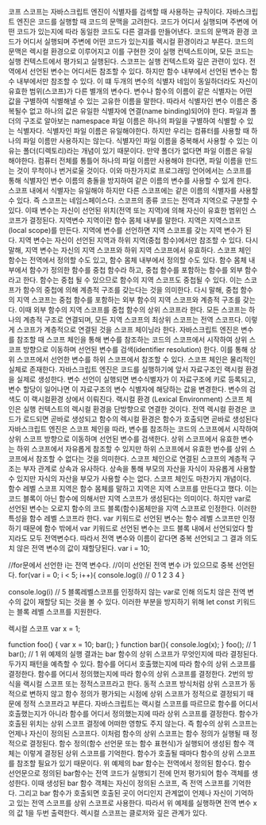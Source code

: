 코프
스코프는 자바스크립트 엔진이 식별자를 검색할 때 사용하는 규칙이다. 자바스크립트 엔진은 코드를 실행할 때 코드의 문맥을 고려한다. 코드가 어디서 실행되며 주변에 어떤 코드가 있는지에 따라 동일한 코드도 다른 결과를 만들어낸다.
코드의 문맥과 환경
코드가 어디서 실행되며 주변에 어떤 코드가 있는지를 렉시컬 환경이라고 부른다. 코드의 문맥은 렉시컬 환경으로 이루어지고 이를 구현한 것이 실행 컨텍스트이며, 모든 코드는 실행 컨텍스트에서 평가되고 실행된다. 스코프는 실행 컨텍스트와 깊은 관련이 있다.
전역에서 선언된 변수는 어디서든 참조할 수 있다. 하지만 함수 내부에서 선언된 변수는 함수 내부에서만 참조할 수 있다. 이 떄 두개의 변수의 식별자 네임이 동일하더라도 자신이 유효한 범위(스코프)가 다른 별개의 변수다.
변수나 함수의 이름이 같은 식별자는 어떤 값을 구별하여 식별해낼 수 있는 고유한 이름을 말한다. 따라서 식별자인 변수 이름은 중복될수 없고 하나의 값은 유일한 식별자에 연결(name binding)되어야 한다.
파일과 폴더의 구조로 알아보는 namespace
파일 이름은 하나의 파일을 구별하여 식별할 수 있는 식별자다. 식별자인 파일 이름은 유일해야한다. 하지만 우리는 컴퓨터를 사용할 때 하나의 파일 이름만 사용하지는 않는다. 식별자인 파일 이름을 중복해서 사용할 수 있는 이유는 폴더(디렉토리)라는 개념이 있기 때문이다. 만약 폴더가 없다면 파일 이름은 유일해야한다. 컴퓨터 전체를 통틀어 하나의 파일 이름만 사용해야 한다면, 파일 이름을 만드는 것이 무척이나 번거로울 것이다.
이와 마찬가지로 프로그래밍 언어에서는 스코프를 통해 식별자인 변수 이름의 충돌을 방지하여 같은 이름의 변수를 사용할 수 있게 한다. 스코프 내에서 식별자는 유일해야 하지만 다른 스코프에는 같은 이름의 식별자를 사용할 수 있다. 즉 스코프는 네임스페이스다.
스코프의 종류
코드는 전역과 지역으로 구분할 수 있다.
이때 변수는 자신이 선언된 위치(전역 또는 지역)에 의해 자신이 유효한 범위인 스코프가 결정된다.
지역변수
지역이란 함수 몸체 내부를 말한다. 지역은 지역스코프(local scope)를 만든다. 지역에 변수를 선언하면 지역 스코프를 갖는 지역 변수가 된다. 지역 변수는 자신이 선언된 지역과 하위 지역(중첩 함수)에서만 참조할 수 있다. 다시 말해, 지역 변수는 자신의 지역 스코프와 하위 지역 스코프에서 유효하다.
스코프 체인
함수는 전역에서 정의할 수도 있고, 함수 몸체 내부에서 정의할 수도 있다. 함수 몸체 내부에서 함수가 정의한 함수를 중첩 함수라 하고, 중첩 함수를 포함하는 함수를 외부 함수라고 한다.
함수는 중첩 될 수 있으므로 함수의 지역 스코프도 중첩될 수 있다. 이는 스코프가 함수의 중첩에 의해 계층적 구조를 갖는다는 것을 의미한다. 다시 말해, 중첩 함수의 지역 스코프는 중첩 함수를 포함하는 외부 함수의 지역 스코프와 계층적 구조를 갖는다. 이때 외부 함수의 지역 스코프를 중첩 함수의 상위 스코프라 한다.
모든 스코프는 하나의 계층적 구조로 연결되며, 모든 지역 스코프의 최상위 스코프는 전역 스코프다. 이렇게 스코프가 계층적으로 연결된 것을 스코프 체이닝라 한다.
자바스크립트 엔진은 변수를 참조할 때 스코프 체인을 통해 변수를 참조하는 코드의 스코프에서 시작하여 상위 스코프 방향으로 이동하며 선언된 변수를 검색(identifier resolution) 한다. 이를 통해 상위 스코프에서 선언한 변수를 하위 스코프에서 참조할 수 있다.
스코프 체인은 물리적인 실체로 존재한다.
자바스크립트 엔진은 코드를 실행하기에 앞서 자료구조인 랙시컬 환경을 실제로 생성한다.
변수 선언이 실행되면 변수식별자가 이 자료구조에 키로 등록되고, 변수 할당이 일어나면 이 자료구조의 변수 식별자에 해당하는 값을 변경한다.
변수의 검색도 이 랙시컬환경 상에서 이뤄진다.
랙시컬 환경 (Lexical Environment)
스코프 체인은 실행 컨텍스트의 렉시컬 환경을 단방향으로 연결한 것이다. 전역 렉시컬 환경은 코드가 로드되면 곧바로 생성되고 함수의 렉시컬 환경은 함수가 호출되면 곧바로 생성된다
자바스크립트 엔진은 스코프 체인을 따라, 변수를 참조하는 코드의 스코프에서 시작하여 상위 스코프 방향으로 이동하며 선언된 변수를 검색한다.
상위 스코프에서 유효한 변수는 하위 스코프에서 자유롭게 참조할 수 있지만 하위 스코프에서 유효한 번수를 상위 스코프에서 참조할 수 없다는 것을 의미한다.
스코프 체인으로 연결된 스코프의 계층적 구조는 부자 관계로 상속과 유사하다. 상속을 통해 부모의 자산을 자식이 자유롭게 사용할 수 있지만 자식의 자산을 부모가 사용할 수는 없다. 스코프 체인도 마찬가지 개념이다.
함수 레벨 스코프
지역은 함수 몸체를 말하고 지역은 지역 스코프를 만든다고 했다. 이는 코드 블록이 아닌 함수에 의해서만 지역 스코프가 생성된다는 의미이다. 하지만 var로 선언된 변수는 오로지 함수의 코드 블록(함수)몸체만을 지역 스코프로 인정한다. 이러한 특성을 함수 레벨 스코프라 한다.
var 키워드로 선언된 변수는 함수 레벨 스코프만 인정하기 때문에 함수 밖에서 var 키워드로 선언된 변수는 코드 블록 내에서 선언되었다 할지라도 모두 전역변수다. 따라서 전역 변수와 이름이 같다면 중복 선언되고 그 결과 의도치 않은 전역 변수의 값이 재할당된다.
var i = 10;

//for문에서 선언한 i는 전역 변수다.
//이미 선언된 전역 변수 i가 있으므로 중복 선언된다.
for(var i = 0; i < 5; i++){
console.log(i) // 0 1 2 3 4
}

console.log(i) // 5
블록레벨스코프를 인정하지 않는 var로 인해 의도치 않은 전역 변수의 값이 재할당 되는 것을 볼 수 있다.
이러한 부분을 방지하기 위해 let const 키워드는 블록 레벨 스코프를 지원한다.

렉시컬 스코프
var x = 1;

function foo() {
var x = 10;
bar();
}
function bar(){
console.log(x);
}
foo(); // 1
bar(); // 1
위 예제의 실행 결과는 bar 함수의 상위 스코프가 무엇인지에 따라 결정된다. 두가지 패턴을 예측할 수 있다.
함수를 어디서 호출했는지에 따라 함수의 상위 스코프를 결정한다.
함수를 어디서 정의했는지에 따라 함수의 상위 스코프를 결정한다.
2번의 방식을 랙시컬 스코프 또는 정적스코프라고 한다. 동적 스코프 방식처럼 상위 스코프가 동적으로 변하지 않고 함수 정의가 평가되는 시점에 상위 스코프가 정적으로 결정되기 때문에 정적 스코프라고 부른다. 자바스크립트는 랙시컬 스코프를 따르므로 함수를 어디서 호출했는지가 아니라 함수를 어디서 정의했는지에 따라 상위 스코프를 결정한다. 함수가 호출된 위치는 상위 스코프 결정에 어떠한 영향도 주지 않는다. 즉 함수의 상위 스코프는 언제나 자신이 정의된 스코프다.
이처럼 함수의 상위 스코프는 함수 정의가 실행될 때 정적으로 결정된다. 함수 정의(함수 선언문 또는 함수 표현식)가 실행되어 생성된 함수 객체는 이렇게 결정된 상위 스코프를 기억한다. 함수가 호출될 때마다 함수의 상위 스코프를 참조할 필요가 있기 때문이다.
위 예제의 bar 함수는 전역에서 정의된 함수다. 함수 선언문으로 정의된 bar함수는 전역 코드가 실행되기 전에 먼저 평가되어 함수 객체를 생성한다. 이때 생성된 bar 함수 객체는 자신이 정의된 스코프, 즉 전역 스코프를 기억한다. 그리고 bar 함수가 호출되면 호출된 곳이 어디인지 관계없이 언제나 자신이 기억하고 있는 전역 스코프를 상위 스코프로 사용한다. 따라서 위 예제를 실행하면 전역 변수 x의 값 1을 두번 출력한다. 렉시컬 스코프는 클로저와 깊은 관계가 있다.
